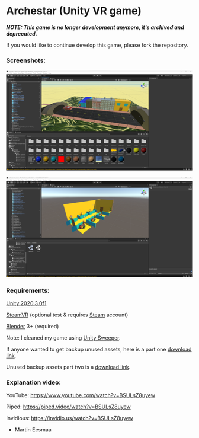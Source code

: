 # Archestar (Unity VR game)

***NOTE: This game is no longer development anymore, it's archived and deprecated.***

If you would like to continue develop this game, please fork the repository.

### Screenshots:

![screenshot1.png](screenshot1.png)

![screenshot1.png](screenshot2.png)

### Requirements:

[Unity 2020.3.0f1](https://github.com/AlianBlank/download.unity.com/blob/main/download-archive-2020.md#unity-version-unity-202030publish-date-march-10-2021)

[SteamVR](https://store.steampowered.com/app/250820/SteamVR/) (optional test & requires [Steam](https://store.steampowered.com/) account)

[Blender](https://www.blender.org/download/) 3+ (required)

Note: I cleaned my game using [Unity Sweeper](https://github.com/NotionTheory/unity-sweeper).

If anyone wanted to get backup unused assets, here is a part one [download link](https://mega.nz/file/vhtXRbZA#BNubaTYUKduKbNVjCvymqc2rzg5tTdYtYxZ-N-5xgqk).

Unused backup assets part two is a [download link](https://mega.nz/file/XhFDURAZ#noNqRwdQuDj2zRt3JkC84Z2a9EHV9pWSf6Mw6eEPzyc).

### Explanation video:

YouTube: https://www.youtube.com/watch?v=BSULsZ8uyew

Piped: https://piped.video/watch?v=BSULsZ8uyew

Invidious: https://invidio.us/watch?v=BSULsZ8uyew

- Martin Eesmaa